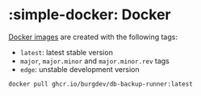 # :simple-docker: Docker

[Docker images](https://github.com/burgdev/db-backup-runner/pkgs/container/db-backup-runner) are created with the following tags:

- `latest`: latest stable version
- `major`, `major.minor` and `major.minor.rev` tags
- `edge`: unstable development version

```bash title="Pull latest docker image"
docker pull ghcr.io/burgdev/db-backup-runner:latest
```
